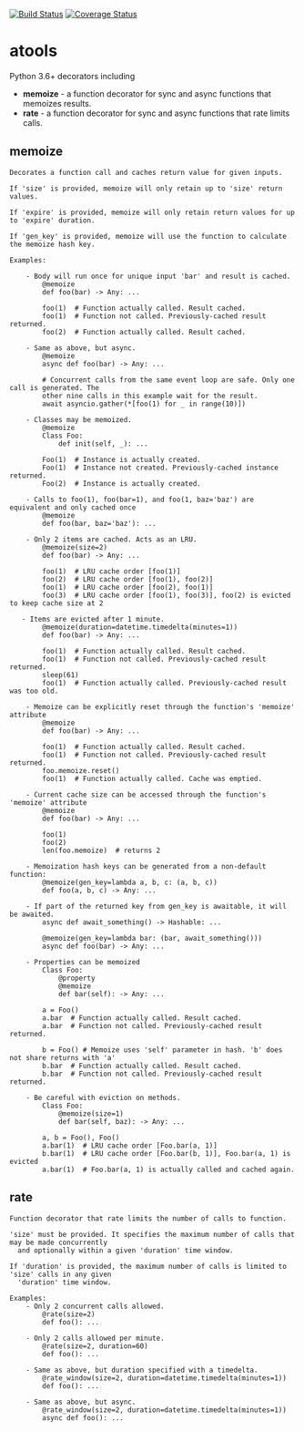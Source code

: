 [![Build Status](https://travis-ci.org/cevans87/atools.svg?branch=master&kill_cache=1)](https://travis-ci.org/cevans87/atools)
[![Coverage Status](https://coveralls.io/repos/github/cevans87/atools/badge.svg?branch=master&kill_cache=1)](https://coveralls.io/github/cevans87/atools?branch=master)
# atools
Python 3.6+ decorators including

- __memoize__ - a function decorator for sync and async functions that memoizes results.
- __rate__ - a function decorator for sync and async functions that rate limits calls.

## memoize
    Decorates a function call and caches return value for given inputs.

    If 'size' is provided, memoize will only retain up to 'size' return values.

    If 'expire' is provided, memoize will only retain return values for up to 'expire' duration.

    If 'gen_key' is provided, memoize will use the function to calculate the memoize hash key.

    Examples:

        - Body will run once for unique input 'bar' and result is cached.
            @memoize
            def foo(bar) -> Any: ...

            foo(1)  # Function actually called. Result cached.
            foo(1)  # Function not called. Previously-cached result returned.
            foo(2)  # Function actually called. Result cached.

        - Same as above, but async.
            @memoize
            async def foo(bar) -> Any: ...

            # Concurrent calls from the same event loop are safe. Only one call is generated. The
            other nine calls in this example wait for the result.
            await asyncio.gather(*[foo(1) for _ in range(10)])

        - Classes may be memoized.
            @memoize
            Class Foo:
                def init(self, _): ...

            Foo(1)  # Instance is actually created.
            Foo(1)  # Instance not created. Previously-cached instance returned.
            Foo(2)  # Instance is actually created.

        - Calls to foo(1), foo(bar=1), and foo(1, baz='baz') are equivalent and only cached once
            @memoize
            def foo(bar, baz='baz'): ...

        - Only 2 items are cached. Acts as an LRU.
            @memoize(size=2)
            def foo(bar) -> Any: ...

            foo(1)  # LRU cache order [foo(1)]
            foo(2)  # LRU cache order [foo(1), foo(2)]
            foo(1)  # LRU cache order [foo(2), foo(1)]
            foo(3)  # LRU cache order [foo(1), foo(3)], foo(2) is evicted to keep cache size at 2

       - Items are evicted after 1 minute.
            @memoize(duration=datetime.timedelta(minutes=1))
            def foo(bar) -> Any: ...

            foo(1)  # Function actually called. Result cached.
            foo(1)  # Function not called. Previously-cached result returned.
            sleep(61)
            foo(1)  # Function actually called. Previously-cached result was too old.

        - Memoize can be explicitly reset through the function's 'memoize' attribute
            @memoize
            def foo(bar) -> Any: ...

            foo(1)  # Function actually called. Result cached.
            foo(1)  # Function not called. Previously-cached result returned.
            foo.memoize.reset()
            foo(1)  # Function actually called. Cache was emptied.

        - Current cache size can be accessed through the function's 'memoize' attribute
            @memoize
            def foo(bar) -> Any: ...

            foo(1)
            foo(2)
            len(foo.memoize)  # returns 2

        - Memoization hash keys can be generated from a non-default function:
            @memoize(gen_key=lambda a, b, c: (a, b, c))
            def foo(a, b, c) -> Any: ...

        - If part of the returned key from gen_key is awaitable, it will be awaited.
            async def await_something() -> Hashable: ...

            @memoize(gen_key=lambda bar: (bar, await_something()))
            async def foo(bar) -> Any: ...

        - Properties can be memoized
            Class Foo:
                @property
                @memoize
                def bar(self): -> Any: ...

            a = Foo()
            a.bar  # Function actually called. Result cached.
            a.bar  # Function not called. Previously-cached result returned.

            b = Foo() # Memoize uses 'self' parameter in hash. 'b' does not share returns with 'a'
            b.bar  # Function actually called. Result cached.
            b.bar  # Function not called. Previously-cached result returned.

        - Be careful with eviction on methods.
            Class Foo:
                @memoize(size=1)
                def bar(self, baz): -> Any: ...

            a, b = Foo(), Foo()
            a.bar(1)  # LRU cache order [Foo.bar(a, 1)]
            b.bar(1)  # LRU cache order [Foo.bar(b, 1)], Foo.bar(a, 1) is evicted
            a.bar(1)  # Foo.bar(a, 1) is actually called and cached again.

## rate                
    Function decorator that rate limits the number of calls to function.

    'size' must be provided. It specifies the maximum number of calls that may be made concurrently
      and optionally within a given 'duration' time window.

    If 'duration' is provided, the maximum number of calls is limited to 'size' calls in any given
      'duration' time window.

    Examples:
        - Only 2 concurrent calls allowed.
            @rate(size=2)
            def foo(): ...

        - Only 2 calls allowed per minute.
            @rate(size=2, duration=60)
            def foo(): ...

        - Same as above, but duration specified with a timedelta.
            @rate_window(size=2, duration=datetime.timedelta(minutes=1))
            def foo(): ...

        - Same as above, but async.
            @rate_window(size=2, duration=datetime.timedelta(minutes=1))
            async def foo(): ...
